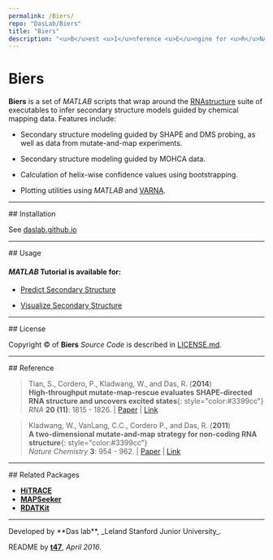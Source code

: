 ```yaml
---
permalink: /Biers/
repo: "DasLab/Biers"
title: "Biers"
description: "<u>B</u>est <u>I</u>nference <u>E</u>ngine for <u>R</u>NA <u>S</u>tructure"
---
```



# Biers

**Biers** is a set of *MATLAB* scripts that wrap around the [RNAstructure](http://rna.urmc.rochester.edu/RNAstructure.html) suite of executables to infer secondary structure models guided by chemical mapping data. Features include:

- Secondary structure modeling guided by SHAPE and DMS probing, as well as data from mutate-and-map experiments.

- Secondary structure modeling guided by MOHCA data.

- Calculation of helix-wise confidence values using bootstrapping.

- Plotting utilities using *MATLAB* and [VARNA](http://varna.lri.fr/).

<hr/>
## Installation

See [daslab.github.io](https://daslab.github.io/Biers/install/)

<hr/>
## Usage 

#### *MATLAB* Tutorial is available for: 

* [Predict Secondary Structure](https://daslab.github.io/Biers/rnastructure/)

* [Visualize Secondary Structure](https://daslab.github.io/Biers/varna/)

<hr/>
## License

Copyright &copy; of **Biers** _Source Code_ is described in [LICENSE.md](https://github.com/DasLab/biers/blob/master/LICENSE.md).

<hr/>
## Reference

>Tian, S., Cordero, P., Kladwang, W., and Das, R. (**2014**)<br/>
>**High-throughput mutate-map-rescue evaluates SHAPE-directed RNA structure and uncovers excited states**{: style="color:#3399cc"}<br/>
>*RNA* **20 (11)**: 1815 - 1826. | [Paper](https://daslab.stanford.edu/site_data/pub_pdf/2014_Tian_RNA.pdf) | [Link](http://rnajournal.cshlp.org/content/20/11/1815)

>Kladwang, W., VanLang, C.C., Cordero P., and Das, R. (**2011**)<br/>
>**A two-dimensional mutate-and-map strategy for non-coding RNA structure**{: style="color:#3399cc"}<br/>
>*Nature Chemistry* **3**: 954 - 962. | [Paper](https://daslab.stanford.edu/site_data/pub_pdf/2011_Kladwang_NatChem.pdf) | [Link](http://www.nature.com/nchem/journal/v3/n12/abs/nchem.1176.html)

<hr/>
## Related Packages

* [**HiTRACE**](/HiTRACE/)
* [**MAPSeeker**](/MAPseeker/)
* [**RDATKit**](/RDATKit/)

<hr/>
Developed by **Das lab**, _Leland Stanford Junior University_.

README by [**t47**](http://t47.io/), *April 2016*.
